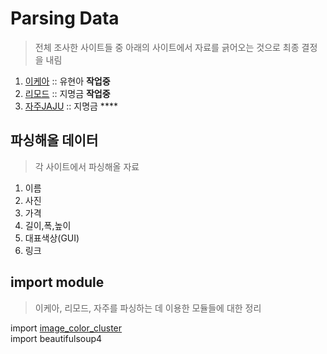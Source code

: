 # Parsing Data  
> 전체 조사한 사이트들 중 아래의 사이트에서 자료를 긁어오는 것으로 최종 결정을 내림    
1) [이케아](https://www.ikea.com/) :: 유현아 **작업중**  
2) [리모드](http://www.remod.co.kr/)  :: 지명금 **작업중**  
4) [자주JAJU](http://living.sivillage.com/jaju/display/displayShop?temp=www.jaju.co.kr) :: 지명금 ****  

## 파싱해올 데이터  
> 각 사이트에서 파싱해올 자료  
1) 이름
2) 사진
3) 가격
4) 길이,폭,높이
5) 대표색상(GUI)
6) 링크

## import module   
> 이케아, 리모드, 자주를 파싱하는 데 이용한 모듈들에 대한 정리  

import [image_color_cluster](https://github.com/goldmango328/2018-OOP-Python-Light/tree/DataParsing/Image_Color_Cluster)  
import beautifulsoup4  


